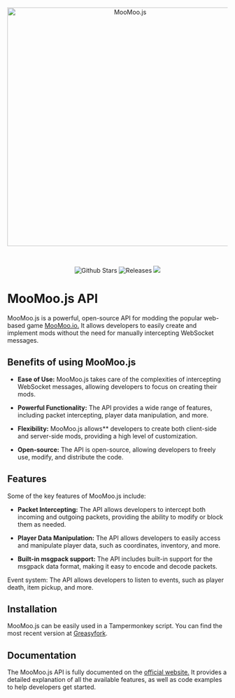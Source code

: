 <div align="center">
   <br />
   <p>
      <a><img src="https://media.discordapp.net/attachments/1064186640735674398/1064956931241955408/Screenshot__3_-removebg-preview.png" width="546" alt="MooMoo.js" /></a>
   </p>
   <br />
   <p>
      <a><img src="https://img.shields.io/github/stars/NuroC/MooMoo.js" alt="Github Stars" /></a>
      <a ><img src="https://img.shields.io/github/release/NuroC/MooMoo.js" alt="Releases" /></a>
      <a ><img src="https://img.shields.io/github/commits-since/NuroC/MooMoo.js/latest"></a>
   </p>
</div>



# MooMoo.js API
MooMoo.js is a powerful, open-source API for modding the popular web-based game [MooMoo.io.](https://moomoo.io/) It allows developers to easily create and implement mods without the need for manually intercepting WebSocket messages.

## Benefits of using MooMoo.js
- **Ease of Use:** MooMoo.js takes care of the complexities of intercepting WebSocket messages, allowing developers to focus on creating their mods.

- **Powerful Functionality:** The API provides a wide range of features, including packet intercepting, player data manipulation, and more.

- **Flexibility:** MooMoo.js allows** developers to create both client-side and server-side mods, providing a high level of customization.

- **Open-source:** The API is open-source, allowing developers to freely use, modify, and distribute the code.

## Features
Some of the key features of MooMoo.js include:

- **Packet Intercepting:** The API allows developers to intercept both incoming and outgoing packets, providing the ability to modify or block them as needed.

- **Player Data Manipulation:** The API allows developers to easily access and manipulate player data, such as coordinates, inventory, and more.

- **Built-in msgpack support:** The API includes built-in support for the msgpack data format, making it easy to encode and decode packets.

Event system: The API allows developers to listen to events, such as player death, item pickup, and more.

## Installation
MooMoo.js can be easily used in a Tampermonkey script. You can find the most recent version at [Greasyfork](https://greasyfork.org/en/scripts/456235-moomoo-js).

## Documentation
The MooMoo.js API is fully documented on the [official website.](https://nuroc.github.io/MooMoo.js/) It provides a detailed explanation of all the available features, as well as code examples to help developers get started.

